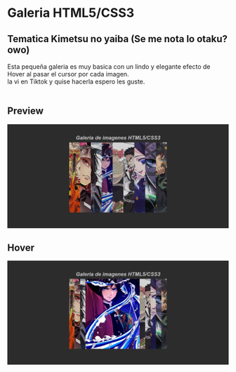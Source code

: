 ﻿# Galeria HTML5/CSS3
 ## Tematica Kimetsu no yaiba (Se me nota lo otaku? owo)
 
 Esta pequeña galeria es muy basica con un lindo y elegante efecto de Hover al pasar el cursor por cada imagen. <br> la vi en Tiktok y quise hacerla espero les guste. <br><br>
 
 ## Preview
 
 <img src='https://raw.githubusercontent.com/hawiecode/Gallery-HTML-CSS/main/captures/Capture_1.png'>
 
 ## Hover

<img src='https://raw.githubusercontent.com/hawiecode/Gallery-HTML-CSS/main/captures/Capture_2.png'>

